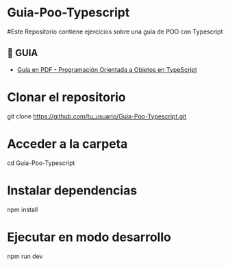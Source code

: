 # Guia-Poo-Typescript
#Este Repositorio contiene ejercicios sobre una guia de POO con Typescript
## 📄 GUIA
- [Guía en PDF - Programación Orientada a Objetos en TypeScript](https://drive.google.com/file/d/1G7F1uAml0DveUwJhkHF7vYmQI9AiEcKs/view?usp=sharing)

# Clonar el repositorio
git clone https://github.com/tu_usuario/Guia-Poo-Typescript.git

# Acceder a la carpeta
cd Guia-Poo-Typescript

# Instalar dependencias
npm install

# Ejecutar en modo desarrollo
npm run dev
